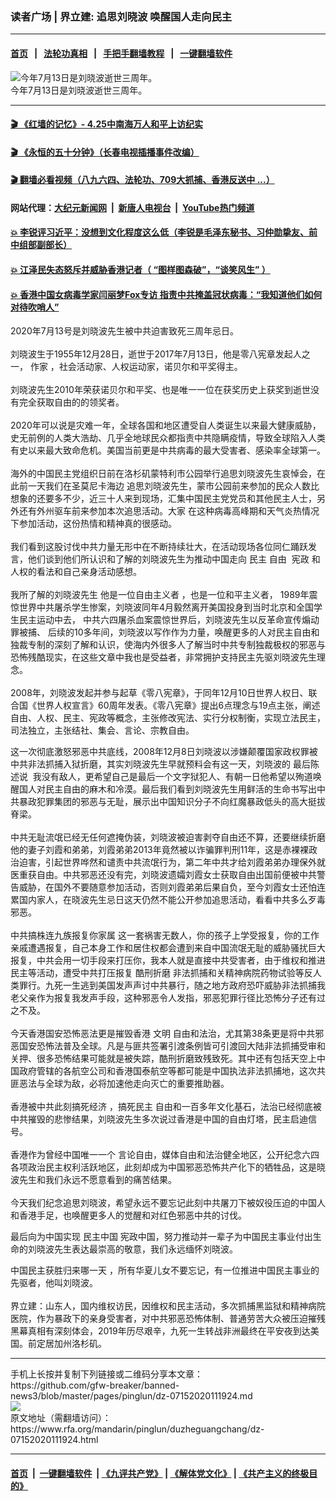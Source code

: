 ### 读者广场 | 界立建: 追思刘晓波 唤醒国人走向民主
------------------------

#### [首页](https://github.com/gfw-breaker/banned-news3/blob/master/README.md) &nbsp;&nbsp;|&nbsp;&nbsp; [法轮功真相](https://github.com/begood0513/basic/blob/master/README.md)  &nbsp;&nbsp;|&nbsp;&nbsp; [手把手翻墙教程](https://github.com/gfw-breaker/guides/wiki)  &nbsp;&nbsp;|&nbsp;&nbsp; [一键翻墙软件](https://github.com/gfw-breaker/nogfw/blob/master/README.md)  



<div id="headerimg">
 <img alt="今年7月13日是刘晓波逝世三周年。" src="https://www.rfa.org/mandarin/yataibaodao/renquanfazhi/ql-07132020060656.html/m0713-ql1p.jpg/@@images/a6abde60-a260-485f-9419-ff6e487a0cde.jpeg" title="今年7月13日是刘晓波逝世三周年。"/>
 <div id="headerimgcontents">
  <div id="headerimgcaption">
   <span>
    今年7月13日是刘晓波逝世三周年。
   </span>
   <!-- zoomattribute -->
  </div>
  <!-- headerimgcaption -->
 </div>
 <!-- headerimagecontents -->
</div>

<hr/>


#### [ 🎬  《红墙的记忆》- 4.25中南海万人和平上访纪实](http://141.164.39.94:10000/videos/legend/425.html)

#### [ 🎬  《永恒的五十分钟》（长春电视插播事件改编） ](http://141.164.39.94:10000/videos/news/ComingForYou-2.html)

#### [ 🎬  翻墙必看视频（八九六四、法轮功、709大抓捕、香港反送中 ...）](https://github.com/gfw-breaker/links/blob/master/banned.md)

#### 网站代理：[大纪元新闻网](http://167.172.10.89:10080/gb/) &nbsp;|&nbsp; [新唐人电视台](http://167.172.10.89:8808/gb/) &nbsp;|&nbsp; [YouTube热门频道](http://158.247.203.241/youtube.html)

#### [ 💥 李锐评习近平：没想到文化程度这么低（李锐是毛泽东秘书、习仲勋挚友、前中组部副部长）](http://141.164.39.94:10000/videos/res/Communist/lirui-xi.html)

#### [ 💥 江泽民失态怒斥并威胁香港记者（ “图样图森破”，“谈笑风生” ）](http://141.164.39.94:10000/videos/res/realjzm/naive.html)

#### [ 💥 香港中国女病毒学家闫丽梦Fox专访 指责中共掩盖冠状病毒：“我知道他们如何对待吹哨人”](http://141.164.39.94:10000/videos/corona/yan.html)

<div id="storytext">
 <div>
  <div class="slot_header">
  </div>
 </div>
 <p>
  2020年7月13号是刘晓波先生被中共迫害致死三周年忌日。
  <br/>
  <br/>
  刘晓波生于1955年12月28日，逝世于2017年7月13日，他是零八宪章发起人之一， 作家 ，社会活动家、人权运动家，诺贝尔和平奖得主。
  <br/>
  <br/>
  刘晓波先生2010年荣获诺贝尔和平奖、也是唯一一位在获奖历史上获奖到逝世没有完全获取自由的的领奖者。
  <br/>
  <br/>
  2020年可以说是灾难一年，全球各国和地区遭受自人类诞生以来最大健康威胁，史无前例的人类大浩劫、几乎全地球民众都指责中共隐瞒疫情，导致全球陷入人类有史以来最大致命危机。美国当前更是中共病毒的最大受害者、感染率全球第一。
  <br/>
  <br/>
  海外的中国民主党组织日前在洛杉矶蒙特利市公园举行追思刘晓波先生哀悼会，在此前一天我们在圣莫尼卡海边 追思刘晓波先生，蒙市公园前来参加的民众人数比想象的还要多不少，近三十人来到现场，汇集中国民主党党员和其他民主人士，另外还有外州驱车前来参加本次追思活动。大家 在这种病毒高峰期和天气炎热情况下参加活动，这份热情和精神真的很感动。
  <br/>
  <br/>
  我们看到这股讨伐中共力量无形中在不断持续壮大，在活动现场各位同仁踊跃发言，他们谈到他们所认识和了解的刘晓波先生为推动中国走向 民主 自由  宪政 和人权的看法和自己亲身活动感想。
  <br/>
  <br/>
  我所了解的刘晓波先生 他是一位自由主义者 ，也是一位和平主义者， 1989年震惊世界中共屠杀学生惨案，刘晓波同年4月毅然离开美国投身到当时北京和全国学生民主运动中去， 中共六四屠杀血案震惊世界后，刘晓波先生以反革命宣传煽动罪被捕、 后续的10多年间，刘晓波以写作作为力量，唤醒更多的人对民主自由和独裁专制的深刻了解和认识，使海内外很多人了解当时中共专制独裁极权的邪恶与恐怖残酷现实，在这些文章中我也是受益者，非常拥护支持民主先驱刘晓波先生理念。
  <br/>
  <br/>
  2008年，刘晓波发起并参与起草《零八宪章》，于同年12月10日世界人权日、联合国《世界人权宣言》60周年发表。《零八宪章》提出6点理念与19点主张，阐述自由、人权、民主、宪政等概念，主张修改宪法、实行分权制衡，实现立法民主，司法独立，主张结社、集会、言论、宗教自由。
 </p>
 <p>
  这一次彻底激怒邪恶中共底线，2008年12月8日刘晓波以涉嫌颠覆国家政权罪被中共非法抓捕入狱折磨，其实刘晓波先生早就预料会有这一天，刘晓波的 最后陈述说  我没有敌人，更希望自己是最后一个文字狱犯人、有朝一日他希望以殉道唤醒国人对民主自由的麻木和冷漠。最后我们看到刘晓波先生用鲜活的生命书写出中共暴政犯罪集团的邪恶与无耻，展示出中国知识分子不向红魔暴政低头的高大挺拔脊梁。
  <br/>
  <br/>
  中共无耻流氓已经无任何遮掩伪装，刘晓波被迫害剥夺自由还不算，还要继续折磨他的妻子刘霞和弟弟，刘霞弟弟2013年竟然被以诈骗罪判刑11年，这是赤裸裸政治迫害，引起世界哗然和谴责中共流氓行为，第二年中共才给刘霞弟弟办理保外就医重获自由。中共邪恶还没有完，刘晓波遗孀刘霞女士获取自由出国前便被中共警告威胁，在国外不要随意参加活动，否则刘霞弟弟后果自负，至今刘霞女士还怕连累国内家人，在晓波先生忌日这天仍然不能公开参加追思活动，看看中共多么歹毒邪恶。
  <br/>
  <br/>
  中共搞株连九族报复你家属 这一套祸害无数人，你的孩子上学受报复，你的工作亲戚遭遇报复，自己本身工作和居住权都会遭到来自中国流氓无耻的威胁骚扰巨大报复，中共会用一切手段来打压你，我本人就是直接中共受害者，由于维权和推进民主等活动，遭受中共打压报复 酷刑折磨 非法抓捕和关精神病院药物试验等反人类罪行。九死一生逃到美国发声声讨中共暴行，随之地方政府恐吓威胁非法抓捕我老父亲作为报复我发声手段，这种邪恶令人发指，邪恶犯罪行径比恐怖分子还有过之不及。
  <br/>
  <br/>
  今天香港国安恐怖恶法更是摧毁香港 文明 自由和法治，尤其第38条更是将中共邪恶国安恐怖法普及全球。凡是与匪共签署引渡条例皆可引渡回大陆非法抓捕受审和关押、很多恐怖结果可能就是被失踪，酷刑折磨致残致死。其中还有包括天空上中国政府管辖的各航空公司和香港国泰航空等都可能是中国执法非法抓捕地，这次共匪恶法与全球为敌，必将加速他走向灭亡的重要推助器。
  <br/>
  <br/>
  香港被中共此刻搞死经济 ，搞死民主 自由和一百多年文化基石，法治已经彻底被中共摧毁的悲惨结果，刘晓波先生多次说过香港是中国的自由灯塔，民主启迪信号。
  <br/>
  <br/>
  香港作为曾经中国唯一一个 言论自由，媒体自由和法治健全地区，公开纪念六四各项政治民主权利活跃地区，此刻却成为中国邪恶恐怖共产化下的牺牲品，这是晓波先生和我们永远不愿意看到的痛苦结果。
  <br/>
  <br/>
  今天我们纪念追思刘晓波，希望永远不要忘记此刻中共屠刀下被奴役压迫的中国人和香港手足，也唤醒更多人的觉醒和对红色邪恶中共的讨伐。
 </p>
 <p>
  最后向为中国实现 民主中国 宪政中国，努力推动并一辈子为中国民主事业付出生命的刘晓波先生表达最崇高的敬意，我们永远缅怀刘晓波。
 </p>
 <p>
  中国民主获胜归来哪一天 ，所有华夏儿女不要忘记，有一位推进中国民主事业的先驱者，他叫刘晓波。
  <br/>
  <br/>
  界立建：山东人，国内维权访民，因维权和民主活动，多次抓捕黑监狱和精神病院医院，作为暴政下的亲身受害者，对中共邪恶恐怖体制、普通劳苦大众被压迫摧残黑幕真相有深刻体会，2019年历尽艰辛，九死一生转战非洲最终在平安夜到达美国。前定居加州洛杉矶。
 </p>
</div>

<hr/>
手机上长按并复制下列链接或二维码分享本文章：<br/>
https://github.com/gfw-breaker/banned-news3/blob/master/pages/pinglun/dz-07152020111924.md <br/>
<a href='https://github.com/gfw-breaker/banned-news3/blob/master/pages/pinglun/dz-07152020111924.md'><img src='https://github.com/gfw-breaker/banned-news3/blob/master/pages/pinglun/dz-07152020111924.md.png'/></a> <br/>
原文地址（需翻墙访问）：https://www.rfa.org/mandarin/pinglun/duzheguangchang/dz-07152020111924.html


------------------------
#### [首页](https://github.com/gfw-breaker/banned-news3/blob/master/README.md) &nbsp;|&nbsp; [一键翻墙软件](https://github.com/gfw-breaker/nogfw/blob/master/README.md) &nbsp;| [《九评共产党》](https://github.com/gfw-breaker/9ping.md/blob/master/README.md#九评之一评共产党是什么) | [《解体党文化》](https://github.com/gfw-breaker/jtdwh.md/blob/master/README.md) | [《共产主义的终极目的》](https://github.com/gfw-breaker/gczydzjmd.md/blob/master/README.md)


<img src='http://gfw-breaker.win/banned-news3/pages/pinglun/dz-07152020111924.md' width='0px' height='0px'/>